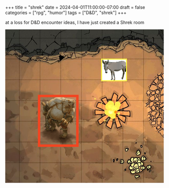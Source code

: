 +++
title = "shrek"
date = 2024-04-01T11:00:00-07:00
draft = false
categories = ["rpg", "humor"]
tags = ["D&D", "shrek"]
+++

at a loss for D&D encounter ideas, I have just created a Shrek room

![](./shrek.png)